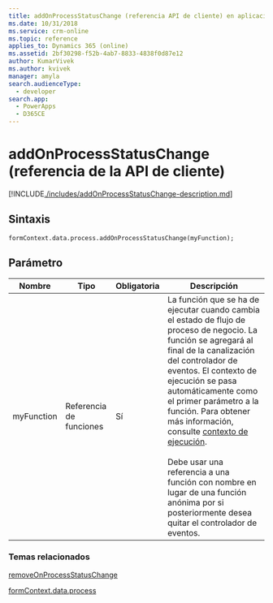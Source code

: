 ```yaml
---
title: addOnProcessStatusChange (referencia API de cliente) en aplicaciones basadas en modelo| MicrosoftDocs
ms.date: 10/31/2018
ms.service: crm-online
ms.topic: reference
applies_to: Dynamics 365 (online)
ms.assetid: 2bf30298-f52b-4ab7-8833-4838f0d87e12
author: KumarVivek
ms.author: kvivek
manager: amyla
search.audienceType:
  - developer
search.app:
  - PowerApps
  - D365CE
---
```

# <a name="addonprocessstatuschange-client-api-reference"></a>addOnProcessStatusChange (referencia de la API de cliente)



[!INCLUDE[./includes/addOnProcessStatusChange-description.md](./includes/addOnProcessStatusChange-description.md)]

## <a name="syntax"></a>Sintaxis

`formContext.data.process.addOnProcessStatusChange(myFunction);`

## <a name="parameter"></a>Parámetro

|Nombre|Tipo|Obligatoria|Descripción|
|--|--|--|--|
|myFunction|Referencia de funciones|Sí|La función que se ha de ejecutar cuando cambia el estado de flujo de proceso de negocio.  La función se agregará al final de la canalización del controlador de eventos. El contexto de ejecución se pasa automáticamente como el primer parámetro a la función. Para obtener más información, consulte [contexto de ejecución](../../../clientapi-execution-context.md).<br/><br/>Debe usar una referencia a una función con nombre en lugar de una función anónima por si posteriormente desea quitar el controlador de eventos.|

### <a name="related-topics"></a>Temas relacionados

[removeOnProcessStatusChange](removeOnProcessStatusChange.md)
 
[formContext.data.process](../../formContext-data-process.md)

